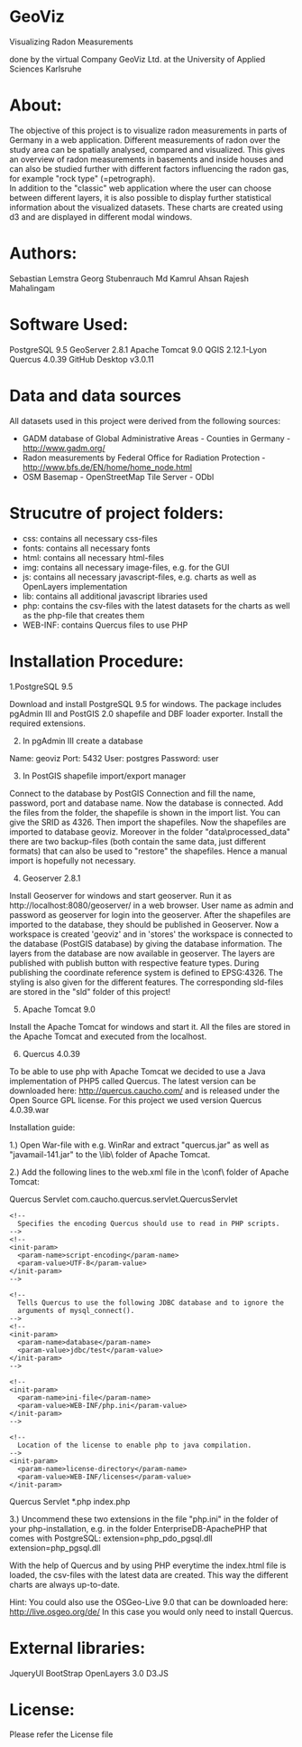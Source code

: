 # GeoViz

Visualizing Radon Measurements

done by the virtual Company GeoViz Ltd. at the University of Applied Sciences Karlsruhe

# About:

The objective of this project is to visualize radon measurements in parts of Germany in a web application. Different measurements of radon over the study area can be spatially analysed, compared and visualized. This gives an overview of radon measurements in basements and inside houses and can also be studied further with different factors influencing the radon gas, for example "rock type" (=petrograph).  
In addition to the "classic" web application where the user can choose between different layers, it is also possible to display further statistical information about the visualized datasets. These charts are created using d3 and are displayed in different modal windows.

# Authors:

Sebastian Lemstra
Georg Stubenrauch
Md Kamrul Ahsan
Rajesh Mahalingam

# Software Used:

PostgreSQL 9.5
GeoServer 2.8.1
Apache Tomcat 9.0
QGIS 2.12.1-Lyon
Quercus 4.0.39
GitHub Desktop v3.0.11

# Data and data sources

All datasets used in this project were derived from the following sources:

- GADM database of Global Administrative Areas - Counties in Germany - http://www.gadm.org/
- Radon measurements by Federal Office for Radiation Protection - http://www.bfs.de/EN/home/home_node.html
- OSM Basemap - OpenStreetMap Tile Server - ODbl

# Strucutre of project folders:

- css:		contains all necessary css-files
- fonts:	contains all necessary fonts
- html:		contains all necessary html-files
- img:		contains all necessary image-files, e.g. for the GUI
- js:		contains all necessary javascript-files,
			e.g. charts as well as OpenLayers implementation
- lib:		contains all additional javascript libraries used
- php:		contains the csv-files with the latest datasets for the charts
			as well as the php-file that creates them
- WEB-INF:	contains Quercus files to use PHP

# Installation Procedure:

1.PostgreSQL 9.5

Download and install PostgreSQL 9.5 for windows. The package includes pgAdmin III and PostGIS 2.0 shapefile and DBF loader exporter.
Install the required extensions.

2. In pgAdmin III create a database

Name: geoviz
Port: 5432
User: postgres
Password: user

3. In PostGIS shapefile import/export manager 

Connect to the database by PostGIS Connection and fill the name, password, port and database name.
Now the database is connected.
Add the files from the folder, the shapefile is shown in the import list. You can give the SRID as 4326. Then import the shapefiles. Now the shapefiles are imported to database geoviz.
Moreover in the folder "data\processed_data" there are two backup-files (both contain the same data, just different formats) that can also be used to "restore" the shapefiles. Hence a manual import is hopefully not necessary.

4. Geoserver 2.8.1

Install Geoserver for windows and start geoserver.
Run it as http://localhost:8080/geoserver/ in a web browser.
User name as admin and password as geoserver for login into the geoserver.
After the shapefiles are imported to the database, they should be published in Geoserver.
Now a workspace is created 'geoviz' and in 'stores' the workspace is connected to the database (PostGIS database) by giving the database information.
The layers from the database are now available in geoserver.
The layers are published with publish button with respective feature types. During publishing the coordinate reference system is defined to EPSG:4326. 
The styling is also given for the different features. The corresponding sld-files are stored in the "sld" folder of this project!

5. Apache Tomcat 9.0

Install the Apache Tomcat for windows and start it.
All the files are stored in the Apache Tomcat and executed from the localhost.

6. Quercus 4.0.39

To be able to use php with Apache Tomcat we decided to use a Java implementation of PHP5 called Quercus.
The latest version can be downloaded here: http://quercus.caucho.com/ and is released under the Open Source GPL license.
For this project we used version Quercus 4.0.39.war

Installation guide:

1.) Open War-file with e.g. WinRar and extract "quercus.jar" as well as "javamail-141.jar" to the \lib\ folder of Apache Tomcat.

2.) Add the following lines to the web.xml file in the \conf\ folder of Apache Tomcat:

<!--Quercus stuff:-->
  <servlet>
    <servlet-name>Quercus Servlet</servlet-name>
    <servlet-class>com.caucho.quercus.servlet.QuercusServlet</servlet-class>

    <!--
      Specifies the encoding Quercus should use to read in PHP scripts.
    -->
    <!--
    <init-param>
      <param-name>script-encoding</param-name>
      <param-value>UTF-8</param-value>
    </init-param>
    -->

    <!--
      Tells Quercus to use the following JDBC database and to ignore the
      arguments of mysql_connect().
    -->
    <!--
    <init-param>
      <param-name>database</param-name>
      <param-value>jdbc/test</param-value>
    </init-param>
    -->

    <!--
    <init-param>
      <param-name>ini-file</param-name>
      <param-value>WEB-INF/php.ini</param-value>
    </init-param>
    -->
    
    <!--
      Location of the license to enable php to java compilation.
    -->
    <init-param>
      <param-name>license-directory</param-name>
      <param-value>WEB-INF/licenses</param-value>
    </init-param>
  </servlet>

  <servlet-mapping>
    <servlet-name>Quercus Servlet</servlet-name>
    <url-pattern>*.php</url-pattern>
  </servlet-mapping>

  <welcome-file-list>
    <welcome-file>index.php</welcome-file>
  </welcome-file-list>
  
3.) Uncommend these two extensions in the file "php.ini" in the folder of your php-installation, e.g. in the folder EnterpriseDB-ApachePHP that comes with PostgreSQL:
extension=php_pdo_pgsql.dll
extension=php_pgsql.dll

With the help of Quercus and by using PHP everytime the index.html file is loaded, the csv-files with the latest data are created.
This way the different charts are always up-to-date.

Hint: 	You could also use the OSGeo-Live 9.0 that can be downloaded here: http://live.osgeo.org/de/
		In this case you would only need to install Quercus.

# External libraries:

JqueryUI
BootStrap
OpenLayers 3.0
D3.JS

# License:
Please refer the License file